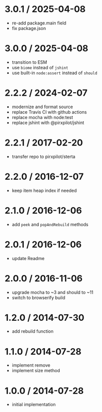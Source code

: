 
3.0.1 / 2025-04-08
==================

 * re-add package.main field
 * fix package.json

3.0.0 / 2025-04-08
==================

 * transition to ESM
 * use `biome` instead of `jshint`
 * use built-in `node:assert` instead of `should`

2.2.2 / 2024-02-07
==================

 * modernize and format source
 * replace Travis CI with github actions
 * replace mocha with node:test
 * replace jshint with @pirxpilot/jshint

2.2.1 / 2017-02-20
==================

 * transfer repo to pirxpilot/sterta

2.2.0 / 2016-12-07
==================

 * keep item heap index if needed

2.1.0 / 2016-12-06
==================

 * add `peek` and `popAndRebuild` methods

2.0.1 / 2016-12-06
==================

 * update Readme

2.0.0 / 2016-11-06
==================

 * upgrade mocha to ~3 and should to ~11
 * switch to browserify build

1.2.0 / 2014-07-30
==================

 * add rebuild function

1.1.0 / 2014-07-28
==================

 * implement remove
 * implement size method

1.0.0 / 2014-07-28
==================

 * initial implementation

